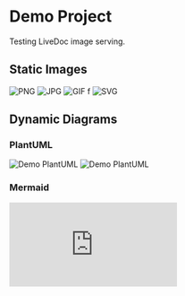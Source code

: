 # Demo Project

Testing LiveDoc image serving.

## Static Images

![PNG](http://localhost:3000/demo/livedoc/static/test.png)
![JPG](http://localhost:3000/demo/livedoc/static/test.jpg)
![GIF](http://localhost:3000/demo/livedoc/static/test.gif)
f
![SVG](http://localhost:3000/demo/livedoc/static/test.svg)

## Dynamic Diagrams

### PlantUML
![Demo PlantUML](http://localhost:3000/demo/livedoc/dynamic/demo.puml)
![Demo PlantUML](http://localhost:3000/demo/livedoc/dynamic/error.puml)

### Mermaid
![Flow Mermaid](http://localhost:3000/demo/livedoc/dynamic/flow.mmd)

